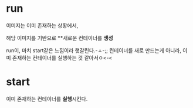 
# run

이미지는 이미 존재하는 상황에서,

해당 이미지를 기반으로 **새로운 컨테이너를 **생성**

run이, 마치 start같은 느낌이라 햇갈린다.-ㅅ-;; 컨테이너를 새로 만드는게 아니라, 이미 존재하는 컨테이너를 실행하는 것 같아서ㅇ<-<


# start

이미 존재하는 컨테이너를 **실행**시킨다.
